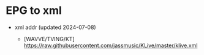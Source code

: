 # EPG to xml

* xml addr (updated 2024-07-08)

  - [WAVVE/TVING/KT]
    https://raw.githubusercontent.com/jassmusic/KLive/master/klive.xml

